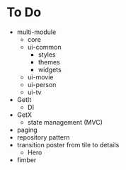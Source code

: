 # To Do

* multi-module
  * core
  * ui-common
    * styles
    * themes
    * widgets
  * ui-movie
  * ui-person
  * ui-tv
* GetIt
  * DI
* GetX
  * state management (MVC)
* paging
* repository pattern
* transition poster from tile to details
  * Hero
* fimber
